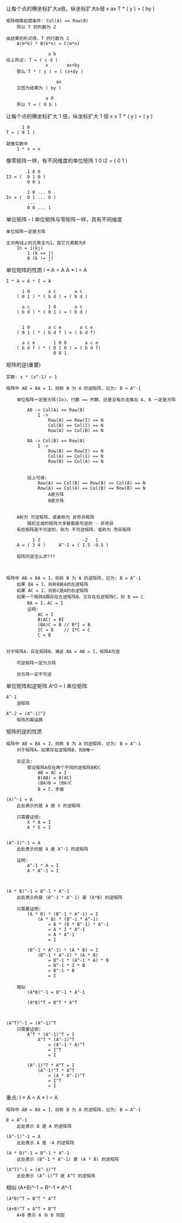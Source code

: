 

让每个点的横坐标扩大a倍，纵坐标扩大b倍
          x       ax
    T * ( y ) = ( by )

    矩阵相乘前提条件: Col(A) == Row(B)
        所以 T 的列数为 2

    由结果的形式得，T 的行数为 2
        A(m*k) * B(k*n) = C(m*n)

                    a b
    综上所述: T = ( c d )
                   x       ax+by
        那么 T * ( y ) = ( cx+dy )
                        
                       ax
        又因为结果为 ( by )

                   a 0
        所以 T = ( 0 b )




让每个点的横坐标扩大 1 倍，纵坐标扩大 1 倍
          x       x
    T * ( y ) = ( y )

          1 0
    T = ( 0 1 )

    就像实数中
        1 * x = x


像零矩阵一样，有不同维度的单位矩阵
            1 0
    I2 = (  0 1 )

            1 0 0
    I3 = (  0 1 0 )
            0 0 1

            1 0 ... 0
    In = (  0 1 ... 0 )
            ...
            0 0 ... 1


单位矩阵 - I
    单位矩阵与零矩阵一样，具有不同维度

    单位矩阵一定是方阵

    主对角线上的元素全为1，其它元素都为0
        In = i(kj)
            1 (k == j)
            0 (k != j)



单位矩阵的性质
    I * A = A
    A * I = A

    I * A = A * I = A

          1 0       a c       a c
        ( 0 1 ) * ( b d ) = ( b d )

          a c       1 0       a c
        ( b d ) * ( 0 1 ) = ( b d )


          1 0       a c e       a c e
        ( 0 1 ) * ( b d f ) = ( b d f)

          a c e       1 0 0       a c e
        ( b d f ) * ( 0 1 0 ) = ( b d f)
                      0 0 1






矩阵的逆(重要)
    
    实数: x * (x^-1) = 1

    矩阵中 AB = BA = I，则称 B 为 A 的逆矩阵，记为: B = A^-1

        单位矩阵一定是方阵(In)，行数 == 列数，还是没有办法推出 A, B 一定是方阵

            AB -> Col(A) == Row(B)
                I -> 
                    Row(A) == Row(I) == N
                    Col(B) == Col(I) == N
                    Row(A) == Col(B) == N

            BA -> Col(B) == Row(A)
                I -> 
                    Row(B) == Row(I) == N
                    Col(A) == Col(I) == N
                    Row(B) == Col(A) == N

            
            综上可得:
                Row(A) == Col(B) == Row(B) == Col(A) == N
                Row(A) == Col(A) == Col(B) == Row(B) == N
                    A是方阵
                    B是方阵


        A称为 可逆矩阵，或者称为 非奇异矩阵
            随机生成的矩阵大多数都是可逆的 - 非奇异
        有些矩阵是不可逆的，称为 不可逆矩阵，或称为 奇异矩阵

              1 2                -2   1
        A = ( 3 4 )     A^-1 = ( 1.5 -0.5 )

        矩阵的逆怎么求???



    矩阵中 AB = BA = I，则称 B 为 A 的逆矩阵，记为: B = A^-1
        如果 BA = I，则称B是A的左逆矩阵
        如果 AC = I，则称C是A的右逆矩阵
        如果一个矩阵A既存在左逆矩阵B，又存在右逆矩阵C，则 B == C
            BA = I，AC = I
            证明:
                AC = I
                B(AC) = BI
                (BA)C = B // B*I = B
                IC = B    // I*C = C
                C = B


    对于矩阵A，存在矩阵B，满足 BA = AB = I，矩阵A可逆

        可逆矩阵一定为方阵

        非方阵一定不可逆





单位矩阵和逆矩阵
    A^0 = I
        单位矩阵

    A^-1
        逆矩阵

    A^-2 = (A^-1)^2
        矩阵的幂运算






矩阵的逆的性质

    矩阵中 AB = BA = I，则称 B 为 A 的逆矩阵，记为: B = A^-1
        对于矩阵A，如果存在逆矩阵B，则B唯一

        反证法:
            假设矩阵A存在两个不同的逆矩阵B和C
                AB = AC = I
                B(AB) = B(AC)
                (BA)B = (BA)C
                B = C，矛盾

    (X)^-1 = A
        此处表示的是 A 是 X 的逆矩阵

        只需要证明:
            X * A = I
            A * X = I


    (A^-1)^-1 = A
        此处表示的是 A 是 A^-1 的逆矩阵

        证明:
            A^-1 * A = I
            A * A^-1 = I



    (A * B)^-1 = B^-1 * A^-1
        此处表示的是 (B^-1 * A^-1) 是 (A*B) 的逆矩阵

        只需要证明:
            (A * B) * (B^-1 * A^-1) = I
                (A * B) * (B^-1 * A^-1)
                    = A * (B * B^-1) * A^-1
                    = A * I * A^-1
                    = A * A^-1
                    = I

            (B^-1 * A^-1) * (A * B) = I
                (B^-1 * A^-1) * (A * B)
                    = B^-1 * (A^-1 * A) * B
                    = B^-1 * I * B
                    = B^-1 * B
                    = I

        相似
            (A*B)^-1 = B^-1 * A^-1

            (A*B)^T = B^T * A^T



    (A^T)^-1 = (A^-1)^T
        只需要证明:
            A^T * (A^-1)^T = I
                A^T * (A^-1)^T
                    = (A^-1 * A)^T
                    = I^T
                    = I

            (A^-1)^T * A^T = I
                (A^-1)^T * A^T
                    = (A * A^-1)^T
                    = I^T
                    = I



重点:
    I * A = A * I = A

    矩阵中 AB = BA = I，则称 B 为 A 的逆矩阵，记为: B = A^-1

    B = A^-1
        此处表示 B 是 A 的逆矩阵

    (A^-1)^-1 = A
        此处表示 A 是 -A 的逆矩阵

    (A * B)^-1 = B^-1 * A^-1
        此处表示 (B^-1 * A^-1) 是 (A * B) 的逆矩阵

    (A^T)^-1 = (A^-1)^T
        此处表示 (A^-1)^T 是 A^T 的逆矩阵


相似
    (A*B)^-1 = B^-1 * A^-1

    (A*B)^T = B^T * A^T

    (A+B)^T = A^T + B^T
        A+B 表示 A 与 B 同型
